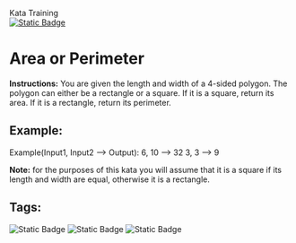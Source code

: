 Kata Training <br>
[![Static Badge](https://img.shields.io/badge/8kyu%20-%20black?style=flat&logo=codewars&labelColor=B1361E&color=black)](Javascript/8kyu)

# Area or Perimeter

**Instructions:**
You are given the length and width of a 4-sided polygon. The polygon can either be a rectangle or a square. If it is a square, return its area. If it is a rectangle, return its perimeter.

## Example:
Example(Input1, Input2 --> Output):
6, 10 --> 32
3, 3 --> 9

**Note:** for the purposes of this kata you will assume that it is a square if its length and width are equal, otherwise it is a rectangle.

## Tags:

![Static Badge](https://img.shields.io/badge/fundamentals%20-%20purple?style=plastic) ![Static Badge](https://img.shields.io/badge/mathematics%20-%20royalblue?style=plastic) ![Static Badge](https://img.shields.io/badge/geometry%20-%20orange?style=plastic) 
